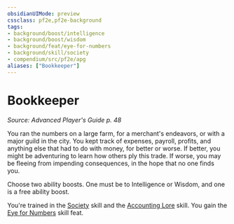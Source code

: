 ```yaml
---
obsidianUIMode: preview
cssclass: pf2e,pf2e-background
tags:
- background/boost/intelligence
- background/boost/wisdom
- background/feat/eye-for-numbers
- background/skill/society
- compendium/src/pf2e/apg
aliases: ["Bookkeeper"]
---
```

# Bookkeeper
*Source: Advanced Player's Guide p. 48*  

You ran the numbers on a large farm, for a merchant's endeavors, or with a major guild in the city. You kept track of expenses, payroll, profits, and anything else that had to do with money, for better or worse. If better, you might be adventuring to learn how others ply this trade. If worse, you may be fleeing from impending consequences, in the hope that no one finds you.

Choose two ability boosts. One must be to Intelligence or Wisdom, and one is a free ability boost.

You're trained in the [Society](/compendium/skills.md#Society) skill and the [Accounting Lore](/compendium/skills.md#Lore) skill. You gain the [Eye for Numbers](/compendium/feats/eye-for-numbers-apg.md) skill feat.